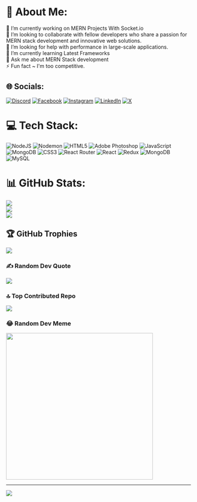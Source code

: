 # 💫 About Me:
🔭 I’m currently working on MERN Projects With Socket.io<br>👯 I’m looking to collaborate with fellow developers who share a passion for MERN stack development and innovative web solutions.<br>🤝 I’m looking for help with performance in large-scale applications.<br>🌱 I’m currently learning Latest Frameworks<br>💬 Ask me about MERN Stack development <br>⚡ Fun fact ~ I'm too competitive.


## 🌐 Socials:
[![Discord](https://img.shields.io/badge/Discord-%237289DA.svg?logo=discord&logoColor=white)](https://discord.gg/anujmourya_) [![Facebook](https://img.shields.io/badge/Facebook-%231877F2.svg?logo=Facebook&logoColor=white)](https://facebook.com/anujmourya) [![Instagram](https://img.shields.io/badge/Instagram-%23E4405F.svg?logo=Instagram&logoColor=white)](https://instagram.com/anujmourya18_) [![LinkedIn](https://img.shields.io/badge/LinkedIn-%230077B5.svg?logo=linkedin&logoColor=white)](https://linkedin.com/in/anujmourya) [![X](https://img.shields.io/badge/X-black.svg?logo=X&logoColor=white)](https://x.com/anujmourya18_) 

# 💻 Tech Stack:
![NodeJS](https://img.shields.io/badge/node.js-6DA55F?style=plastic&logo=node.js&logoColor=white) ![Nodemon](https://img.shields.io/badge/NODEMON-%23323330.svg?style=plastic&logo=nodemon&logoColor=%BBDEAD) ![HTML5](https://img.shields.io/badge/html5-%23E34F26.svg?style=plastic&logo=html5&logoColor=white) ![Adobe Photoshop](https://img.shields.io/badge/adobe%20photoshop-%2331A8FF.svg?style=plastic&logo=adobe%20photoshop&logoColor=white) ![JavaScript](https://img.shields.io/badge/javascript-%23323330.svg?style=plastic&logo=javascript&logoColor=%23F7DF1E) ![MongoDB](https://img.shields.io/badge/MongoDB-%234ea94b.svg?style=plastic&logo=mongodb&logoColor=white) ![CSS3](https://img.shields.io/badge/css3-%231572B6.svg?style=plastic&logo=css3&logoColor=white) ![React Router](https://img.shields.io/badge/React_Router-CA4245?style=plastic&logo=react-router&logoColor=white) ![React](https://img.shields.io/badge/react-%2320232a.svg?style=plastic&logo=react&logoColor=%2361DAFB) ![Redux](https://img.shields.io/badge/redux-%23593d88.svg?style=plastic&logo=redux&logoColor=white) ![MongoDB](https://img.shields.io/badge/MongoDB-%234ea94b.svg?style=plastic&logo=mongodb&logoColor=white) ![MySQL](https://img.shields.io/badge/mysql-%2300000f.svg?style=plastic&logo=mysql&logoColor=white)
# 📊 GitHub Stats:
![](https://github-readme-stats.vercel.app/api?username=anuj0224&theme=dark&hide_border=false&include_all_commits=true&count_private=false)<br/>
![](https://github-readme-streak-stats.herokuapp.com/?user=anuj0224&theme=dark&hide_border=false)<br/>
![](https://github-readme-stats.vercel.app/api/top-langs/?username=anuj0224&theme=dark&hide_border=false&include_all_commits=true&count_private=false&layout=compact)

## 🏆 GitHub Trophies
![](https://github-profile-trophy.vercel.app/?username=anuj0224&theme=radical&no-frame=false&no-bg=true&margin-w=4)

### ✍️ Random Dev Quote
![](https://quotes-github-readme.vercel.app/api?type=horizontal&theme=radical)

### 🔝 Top Contributed Repo
![](https://github-contributor-stats.vercel.app/api?username=anuj0224&limit=5&theme=buddhism&combine_all_yearly_contributions=true)

### 😂 Random Dev Meme
<img src='https://randommeme-five.vercel.app/' style="height: 400px;"/>

---
[![](https://visitcount.itsvg.in/api?id=anuj0224&icon=0&color=0)](https://visitcount.itsvg.in)

<!-- Proudly created with GPRM ( https://gprm.itsvg.in ) -->